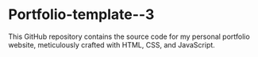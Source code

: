 # Portfolio-template--3
This GitHub repository contains the source code for my personal portfolio website, meticulously crafted with HTML, CSS, and JavaScript.
